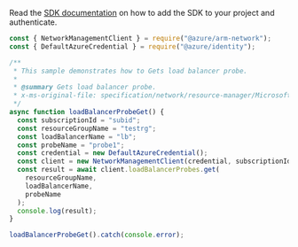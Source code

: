 Read the [SDK documentation](https://github.com/Azure/azure-sdk-for-js/blob/%40azure%2Farm-network_28.0.0/sdk/network/arm-network/README.md) on how to add the SDK to your project and authenticate.

```javascript
const { NetworkManagementClient } = require("@azure/arm-network");
const { DefaultAzureCredential } = require("@azure/identity");

/**
 * This sample demonstrates how to Gets load balancer probe.
 *
 * @summary Gets load balancer probe.
 * x-ms-original-file: specification/network/resource-manager/Microsoft.Network/stable/2021-08-01/examples/LoadBalancerProbeGet.json
 */
async function loadBalancerProbeGet() {
  const subscriptionId = "subid";
  const resourceGroupName = "testrg";
  const loadBalancerName = "lb";
  const probeName = "probe1";
  const credential = new DefaultAzureCredential();
  const client = new NetworkManagementClient(credential, subscriptionId);
  const result = await client.loadBalancerProbes.get(
    resourceGroupName,
    loadBalancerName,
    probeName
  );
  console.log(result);
}

loadBalancerProbeGet().catch(console.error);
```

